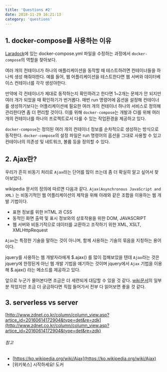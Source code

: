 ```yaml
---
title: 'Questions #2'
date: 2018-11-29 16:21:13
category: 'questions'
---
```

## 1. docker-compose를 사용하는 이유

[Laradock](https://laradock.io/)에 있는 docker-compose.yml 파일을 수정하는 과정에서 `docker-compose`의 역할을 찾아보다.

여러 개의 컨테이너가 하나의 애플리케이션을 동작할 때 테스트하려면 컨테이너들을 하나씩 생성 해줘야한다. 예를 들어, 웹 어플리케이션을 테스트한다면 웹 서버와 데이터베이스 컨테이너를 각각 생성야한다.

만약에 각 컨테이너가 제대로 동작하는지 확인하려고 한다면 1~2개는 문제가 안 되지만 여러 개가 되었을 때  확인하기가 번거롭다. 매번 run 명령어에 옵션을 설정해 컨테이너를 생성하기보다는 어플리케이션에 필요한 여러 개의 컨테이너 하나의 서비스로 정의해 관리한다면 좀 더 편리할 것이다. 이를 위해 `docker-compose`는 개발과 CI를 위해 여러 개의 컨테이너를 하나의 프로젝트로서 다룰 수 있는 작업환경을 제공하고 있다.

`docker-compose`는 정의된 여러 개의 컨테이너 정보를 순차적으로 생성하는 방식으로 동작한다. `docker-compose`의 설정 파일은 run 명령어의 옵션을 그대로 사용할 수 있고 컨테이너의 의존성 및 네트워크, 볼륨 등을 정의할 수 있다.


## 2. Ajax란?

우리가 흔히 비동기 처리로 `Ajax`라는 단어를 많이 쓰는데 좀 더 확실히 알고 싶어서 찾아보았다. 

wikipedia 문서의 정의에 따르면 다음과 같다.
`Ajax(Asynchronous JavaScript and XML)` 는 비동기적인 웹 어플리케이션의 제작을 위해 아래와 같은 조합을 이용하는 웹 개발 기법이다.

- 표현 정보를 위한 HTML 과 CSS
- 동적인 화면 출력 및 표시 정보와의 상호작용을 위한 DOM, JAVASCRIPT
- 웹 서버와 비동기적으로 데이터를 교환하고 조작하기 위한 XML, XSLT, XMLHttpRequest

`Ajax`는  특정한 기술을 말하는 것이 아니며, 함께 사용하는 기술의 묶음을 지칭하는 용어이다.

jquery를 사용하는 웹 개발자라에게 $.ajax() 를 많이 접해보았을 텐데 `Ajax`라는 것은 jquery에 한정된게 아닌 웹 개발 기법을 얘기하는 것이며 jquery에서 `Ajax` 기법을 이용해 $.ajax() 라는 메소드를 제공하고 있다. 

앞으로 누군가 물어본다면 조금은 더 세련되게 대답할 수 있을 것 같다. [wiki문서](https://ko.wikipedia.org/wiki/Ajax)의 일부분 적었지만 조금 더 궁금하다면  직접 들어가서 전부 다 읽어보면 좋을 것 같다.


## 3. serverless vs server

[http://www.zdnet.co.kr/column/column_view.asp?artice_id=20160614172904&type=det&re=zdk](http://www.zdnet.co.kr/column/column_view.asp?artice_id=20160614172904&type=det&re=zdk)


###### 참고
- [https://ko.wikipedia.org/wiki/Ajax](https://ko.wikipedia.org/wiki/Ajax)
- [위키북스] 시작하세요! 도커
